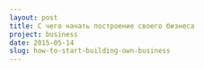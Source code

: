 ```yaml
---
layout: post
title: С чего начать построение своего бизнеса
project: business
date: 2015-05-14
slug: how-to-start-building-own-business
---
```


